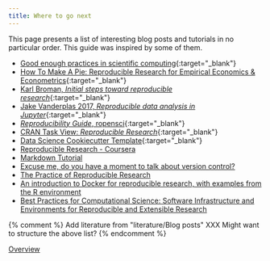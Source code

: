 ```yaml
---
title: Where to go next
---
```

This page presents a list of interesting blog posts and tutorials in no particular order. This guide was inspired by some of them.

* [Good enough practices in scientific computing](http://journals.plos.org/ploscompbiol/article?id=10.1371/journal.pcbi.1005510){:target="_blank"}
* [How To Make A Pie: Reproducible Research for Empirical Economics & Econometrics](https://www.tse-fr.eu/sites/default/files/TSE/documents/doc/wp/2018/wp_tse_933.pdf){:target="_blank"}
* [Karl Broman, *Initial steps toward reproducible research*](http://kbroman.org/steps2rr/){:target="_blank"}
* [Jake Vanderplas 2017, *Reproducible data analysis in Jupyter*](https://jakevdp.github.io/blog/2017/03/03/reproducible-data-analysis-in-jupyter/){:target="_blank"}
* [*Reproducibility Guide*, ropensci](http://ropensci.github.io/reproducibility-guide/sections/introduction/){:target="_blank"}
* [CRAN Task View: *Reproducible Research*](https://cran.r-project.org/web/views/ReproducibleResearch.html){:target="_blank"}
* [Data Science Cookiecutter Template](http://drivendata.github.io/cookiecutter-data-science/){:target="_blank"}
* [Reproducible Research - Coursera](https://www.coursera.org/learn/reproducible-research)
* [Markdown Tutorial](https://www.markdowntutorial.com/)
* [Excuse me, do you have a moment to talk about version control?](https://peerj.com/preprints/3159/)
* [The Practice of Reproducible Research](https://www.practicereproducibleresearch.org/)
* [An introduction to Docker for reproducible research, with examples from the R environment](https://arxiv.org/abs/1410.0846)
* [Best Practices for Computational Science: Software Infrastructure and Environments for Reproducible and Extensible Research](https://openresearchsoftware.metajnl.com/articles/10.5334/jors.ay/)


{% comment %}
Add literature from "literature/Blog posts"
XXX Might want to structure the above list?
{% endcomment %}


[Overview](./index.md)